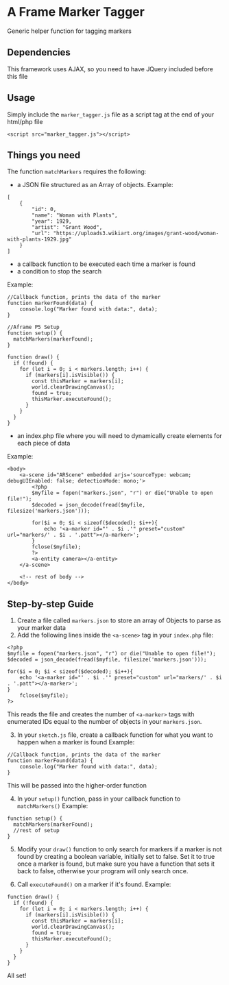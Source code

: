 # A Frame Marker Tagger
Generic helper function for tagging markers

## Dependencies
This framework uses AJAX, so you need to have JQuery included before this file

## Usage
Simply include the `marker_tagger.js` file as a script tag at the end of your html/php file

```
<script src="marker_tagger.js"></script>
```

## Things you need
The function `matchMarkers` requires the following:

- a JSON file structured as an Array of objects. 
Example:

```
[
    {
        "id": 0,
        "name": "Woman with Plants",
        "year": 1929,
        "artist": "Grant Wood",
        "url": "https://uploads3.wikiart.org/images/grant-wood/woman-with-plants-1929.jpg"
    }
]
```

- a callback function to be executed each time a marker is found
- a condition to stop the search

Example:
```
//Callback function, prints the data of the marker
function markerFound(data) {
    console.log("Marker found with data:", data);
}

//Aframe P5 Setup
function setup() {
  matchMarkers(markerFound);
}

function draw() {
  if (!found) {
    for (let i = 0; i < markers.length; i++) {
      if (markers[i].isVisible()) {
        const thisMarker = markers[i];
        world.clearDrawingCanvas();
        found = true;
        thisMarker.executeFound();
      }
    }
  }
}
```
- an index.php file where you will need to dynamically create <a-marker> elements for each piece of data

Example:
```
<body>
    <a-scene id="ARScene" embedded arjs='sourceType: webcam; debugUIEnabled: false; detectionMode: mono;'>
        <?php
		$myfile = fopen("markers.json", "r") or die("Unable to open file!");
		$decoded = json_decode(fread($myfile, filesize('markers.json')));

		for($i = 0; $i < sizeof($decoded); $i++){
			echo '<a-marker id="' . $i .'" preset="custom" url="markers/' . $i . '.patt"></a-marker>';
		}
		fclose($myfile);
		?>
        <a-entity camera></a-entity>
    </a-scene>
    
    <!-- rest of body -->
</body>
```

## Step-by-step Guide

1. Create a file called `markers.json` to store an array of Objects to parse as your marker data
2. Add the following lines inside the `<a-scene>` tag in your `index.php` file:

```
<?php
$myfile = fopen("markers.json", "r") or die("Unable to open file!");
$decoded = json_decode(fread($myfile, filesize('markers.json')));

for($i = 0; $i < sizeof($decoded); $i++){
	echo '<a-marker id="' . $i .'" preset="custom" url="markers/' . $i . '.patt"></a-marker>';
}
	fclose($myfile);
?>
```

This reads the file and creates the number of `<a-marker>` tags with enumerated IDs equal to the number of objects in your `markers.json`.

3. In your `sketch.js` file, create a callback function for what you want to happen when a marker is found
Example:

```
//Callback function, prints the data of the marker
function markerFound(data) {
    console.log("Marker found with data:", data);
}
```
This will be passed into the higher-order function

4. In your `setup()` function, pass in your callback function to `matchMarkers()`
Example:
```
function setup() {
  matchMarkers(markerFound);
  //rest of setup
}
```

5. Modify your `draw()` function to only search for markers if a marker is not found by creating a boolean variable, initially set to false. Set it to true once a marker is found, but make sure you have a function that sets it back to false, otherwise your program will only search once.

6. Call `executeFound()` on a marker if it's found.
Example:
```
function draw() {
  if (!found) {
    for (let i = 0; i < markers.length; i++) {
      if (markers[i].isVisible()) {
        const thisMarker = markers[i];
        world.clearDrawingCanvas();
        found = true;
        thisMarker.executeFound();
      }
    }
  }
}
```

All set! 
